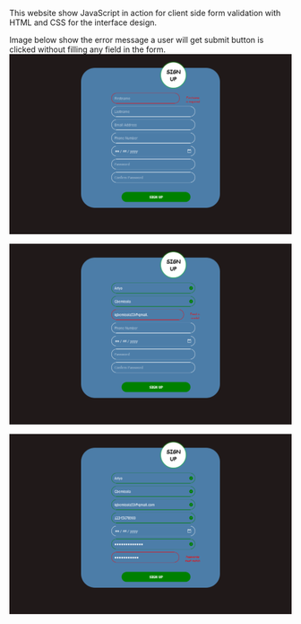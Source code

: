 This website show JavaScript in action for client side form validation with HTML and CSS for the interface design.

Image below show the error message a user will get submit button is clicked without filling any field in the form.
![form validator](image.png)

![form valid](image-1.png)

![password valid](image-2.png)

